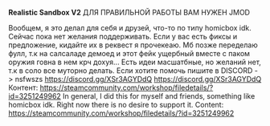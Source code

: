 **Realistic Sandbox V2**
ДЛЯ ПРАВИЛЬНОЙ РАБОТЫ ВАМ НУЖЕН JMOD

Вообщем, я это делал для себя и друзей, что-то по типу homicbox idk. Сейчас пока нет желания поддерживать. Если у вас есть фиксы и предложение, кидайте их в реквест я прочекеаю. Мб позже переделаю фулл, т.к на салсаладе демоед и этот фейк ущербный вместе с паком оружия говна в нем крч дохуя... Есть идеи масшатбные, но желаний нет, т.к в соло все муторно делать. Если хотите помочь пишите в DISCORD - > nsfwszs https://discord.gg/XSr3AGYDdQ
https://discord.gg/XSr3AGYDdQ
Контент: https://steamcommunity.com/workshop/filedetails/?id=3251249962
In general, I did this for myself and friends, something like homicbox idk. Right now there is no desire to support it.
Content: https://steamcommunity.com/workshop/filedetails/?id=3251249962
